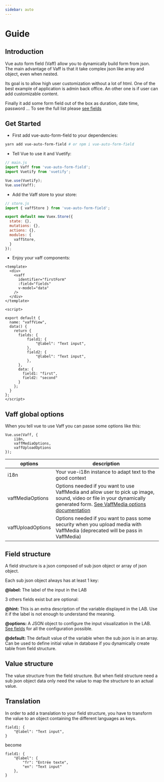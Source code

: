 ```yaml
---
sidebar: auto
---
```


# Guide

## Introduction

Vue auto form field (Vaff) allow you to dynamically build form from json. The main advantage of Vaff is that it take complex json like array and object, even when nested.

Its goal is to allow high user customization without a lot of html. One of the best example of application is admin back office. An other one is if user can add customizable content.

Finally it add some form field out of the box as duration, date time, password ... To see the full list please [see fields](/fields/)

## Get Started

- First add vue-auto-form-field to your dependencies:
```bash
yarn add vue-auto-form-field # or npm i vue-auto-form-field
```

- Tell Vue to use it and Vuetify:
```js
// main.js
import Vaff from 'vue-auto-form-field';
import Vuetify from 'vuetify';

Vue.use(Vuetify);
Vue.use(Vaff);
```

- Add the Vaff store to your store:
```js
// store.js
import { vaffStore } from 'vue-auto-form-field';

export default new Vuex.Store({
  state: {},
  mutations: {},
  actions: {},
  modules: {
    vaffStore,
  }
});
```

- Enjoy your vaff components:
```vue
<template>
  <div>
    <vaff
      identifier="firstForm"
      :field="fields"
      v-model="data"
    />
  </div>
</template>

<script>

export default {
  name: "vaffView",
  data() {
    return {
      fields: {
	      field1: {
		      "@label": "Text input",
	      },
	      field2: {
		      "@label": "Text input",
	      },
      },
      data: {
        field1: "first",
        field2: "second"
      }
    };
  }
};
</script>
```

## Vaff global options

When you tell vue to use Vaff you can passe some options like this:
```
Vue.use(Vaff, {
    i18n,
    vaffMediaOptions,
    vaffUploadOptions
});
```

| options  |  description |
|---|---|
|  i18n |  Your vue-i18n instance to adapt text to the good context |
|  vaffMediaOptions |  Options needed if you want to use VaffMedia and allow user to pick up image, sound, video or file in your dynamically generated form. [See VaffMedia options documentation](/components/#media-components)    |   |   |   |
|  vaffUploadOptions |  Options needed if you want to pass some security when you upload media with VaffMedia (deprecated will be pass in VaffMedia) |

## Field structure

A field structure is a json composed of sub json object or array of json object.

Each sub json object always has at least 1 key:

**@label:** The label of the input in the LAB

3 others fields exist but are optional:

**@hint:** This is an extra description of the variable displayed in the LAB. Use it if the label is not enough to understand the meaning.

**@options:** A JSON object to configure the input visualization in the LAB. [See fields](/fields/) for all the configuration possible.

**@default:** The default value of the variable when the sub json is in an array. Can be used to define initial value in database if you dynamically create table from field structure.

## Value structure

The value structure from the field structure. But when field structure need a sub json object data only need the value to map the structure to an actual value.

## Translation

In order to add a translation to your field structure, you have to transform the value to an object containing the different languages as keys.

```
field1: {
    "@label": "Text input",
}
```

become

```
field1: {
    "@label": {
        "fr": "Entrée texte",
        "en": "Text input"
    },
}
```

